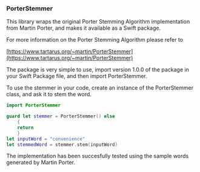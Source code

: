 ### PorterStemmer

This library wraps the original Porter Stemming Algorithm implementation from Martin Porter, and makes it available as a Swift package. 

For more information on the Porter Stemming Algorithm please refer to

[https://www.tartarus.org/~martin/PorterStemmer](https://www.tartarus.org/~martin/PorterStemmer)

The package is very simple to use, import version 1.0.0 of the package in your Swift Package file, and then import PorterStemmer.

To use the stemmer in your code, create an instance of the PorterStemmer class, and ask it to stem the word.

~~~swift
import PorterStemmer

guard let stemmer = PorterStemmer() else
	{
	return
	}
let inputWord = "convenience"
let stemmedWord = stemmer.stem(inputWord)
~~~

The implementation has been succesfully tested using the sample words generated by Martin Porter.
